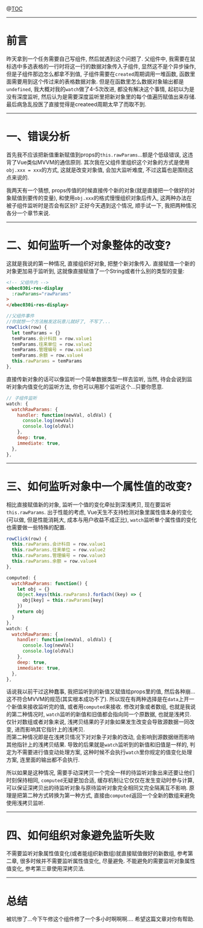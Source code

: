 @[TOC](文章目录)

---

# 前言
昨天拿到一个任务需要自己写组件, 然后就遇到这个问题了. 
父组件中, 我需要在鼠标选中多选表格的一行时将这一行的数据对象传入子组件, 显然这不是个异步操作, 但是子组件那边怎么都拿不到值, 子组件需要在`created`周期调用一堆函数, 函数里面需要用到这个传过来的表格数据对象.
但是在函数里怎么数据对象输出都是`undefined`, 我大概对我的`watch`做了4-5次改进, 都没有解决这个事情, 起初以为是没有深度监听, 然后认为是需要深度监听里把新对象里的每个值遍历赋值出来存储.
最后病急乱投医了直接觉得是createed周期太早了而取不到.

---

# 一、错误分析
首先我不应该把新值重新赋值到props的`this.rawParams`...额是个低级错误, 这违背了Vue类似MVVM的通信原则.
其次我在父组件里组织这个对象的方式是使用`obj.xxx = xxx`的方式, 这就是改变对象值, 会加大监听难度, 不过这篇也是围绕这点来说的.

我两天有一个猜想, props传值的时候直接传个新的对象(就是直接把一个做好的对象赋值到要传的变量), 和使用`obj.xxx`的格式慢慢组织对象后传入, 这两种办法在被子组件监听时是否会有区别?
正好今天遇到这个情况, 顺手试一下, 我把两种情况各分一个章节来说.

---

# 二、如何监听一个对象整体的改变?
这就是我说的第一种情况, 直接组织好对象, 把整个新对象传入.
直接赋值一个新的对象更加易于监听到, 这就像直接赋值了一个String或者什么别的类型的变量:

```html
<!-- 父组件内 -->
<ebec030i-res-display
  :rawParams="rawParams"
>
</ebec030i-res-display>
```

```javascript
//父组件事件
//你就想一个方法触发这玩意儿就好了, 不写了...
rowClick(row) {
  let temParams = {}
  temParams.会计科目 = row.value1
  temParams.往来单位 = row.value2
  temParams.管理编号 = row.value3
  temParams.余额 = row.value4
  this.rawParams = temParams
},
```
直接传新对象的话可以像监听一个简单数据类型一样去监听, 当然, 待会会说到监听对象内值变化的监听方法, 你也可以用那个监听这个...只要你愿意.
```javascript
// 子组件监听
watch: {
  watchRawParams: {
    handler: function(newVal, oldVal) {
      console.log(newVal)
      console.log(oldVal)
    },
    deep: true,
    immediate: true,
  },
},
```

---

# 三、如何监听对象中一个属性值的改变?
相比直接赋值新的对象, 监听一个值的变化牵扯到深浅拷贝,  现在要监听`this.rawParams`.
出于性能的考虑, Vue天生不支持检测对象里属性值本身的变化(可以做, 但是性能消耗大, 成本与用户收益不成正比), `watch`监听单个属性值的变化也需要做一些特殊的配置.

```javascript
rowClick(row) {
  this.rawParams.会计科目 = row.value1
  this.rawParams.往来单位 = row.value2
  this.rawParams.管理编号 = row.value3
  this.rawParams.余额 = row.value4
},
```

```javascript
computed: {
  watchRawParams: function() {
    let obj = {}
    Object.keys(this.rawParams).forEach((key) => {
      obj[key] = this.rawParams[key]
    })
    return obj
  }
},
watch: {
  watchRawParams: {
    handler: function(newVal, oldVal) {
      console.log(newVal)
      console.log(oldVal)
    },
    deep: true,
    immediate: true,
  },
},
```

话说我以前干过这种蠢事, 我把监听到的新值又赋值给props里的值, 然后各种崩...这不符合MVVM的规范(其实根本成功不了). 所以现在有两种选择是在`data`上开一个新值来接收监听完的值, 或者用`computed`来接收.
修改对象或者数组, 也就是我说的第二种情况时, `watch`监听的新值和旧值都会指向同一个原数据, 也就是浅拷贝. 仅针对数组或者对象来说, 浅拷贝结果的子对象如果发生改变会导致源数据一同改变, 进而影响其它指针上的浅拷贝.  
而第二种情况即是在浅拷贝情况下对对象子对象的改动, 会影响到源数据继而影响其他指针上的浅拷贝结果.
导致的后果就是`watch`监听到的新值和旧值是一样的, 判定为不需要进行值变动处理方案, 这种时候不会执行`watch`里你规定的值变化处理方案, 连里面的输出都不会执行.

所以如果是这种情况, 需要手动深拷贝一个完全一样的待监听对象出来还要让他们时刻保持相同, `computed`无疑更加合适, 缓存机制让它仅仅在发生变动时参与计算, 可以保证深拷贝出的待监听对象与原待监听对象完全相同又完全隔离互不影响.
原理是把第二种方式转换为第一种方式, 直接由`computed`返回一个全新的数组来避免使用浅拷贝监听.

---

# 四、如何组织对象避免监听失败
不需要监听对象属性值变化(或者能组织新数组)就直接赋值做好的新数组, 参考第二章, 很多时候并不需要监听属性值变化, 尽量避免.
不能避免的需要监听对象属性值变化, 参考第三章使用深拷贝法.

---

# 总结
被坑惨了...今下午修这个组件修了一个多小时啊啊啊....
希望这篇文章对你有帮助.